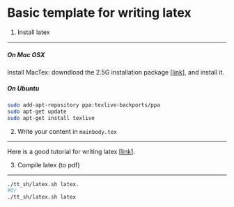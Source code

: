 Basic template for writing latex 
===

1. Install latex
---

##### On Mac OSX

Install MacTex: downdload the 2.5G installation package [[link](http://mirror.ctan.org/systems/mac/mactex/MacTeX.pkg)], and install it.

##### On Ubuntu

```bash
sudo add-apt-repository ppa:texlive-backports/ppa
sudo apt-get update
sudo apt-get install texlive
```

2. Write your content in ``mainbody.tex``
---

Here is a good tutorial for writing latex [[link](http://www.maths.tcd.ie/~dwilkins/LaTeXPrimer/)].


3. Compile latex (to pdf)
---

```bash
./tt_sh/latex.sh latex.
#Or 
./tt_sh/latex.sh latex
```


